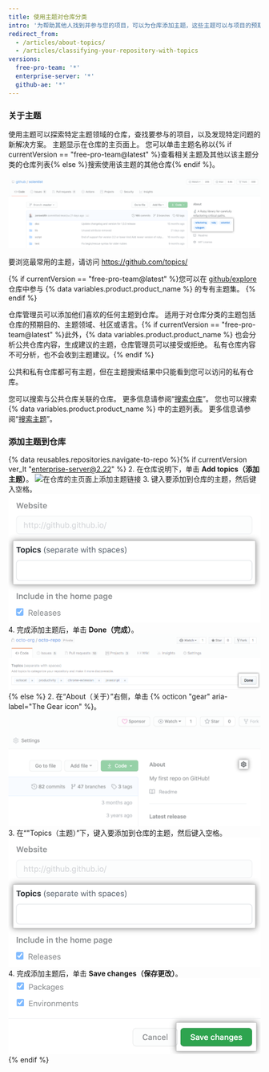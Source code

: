 ```yaml
---
title: 使用主题对仓库分类
intro: '为帮助其他人找到并参与您的项目，可以为仓库添加主题，这些主题可以与项目的预期目的、学科领域、关联团队或其他重要特点相关。'
redirect_from:
  - /articles/about-topics/
  - /articles/classifying-your-repository-with-topics
versions:
  free-pro-team: '*'
  enterprise-server: '*'
  github-ae: '*'
---
```


### 关于主题

使用主题可以探索特定主题领域的仓库，查找要参与的项目，以及发现特定问题的新解决方案。 主题显示在仓库的主页面上。 您可以单击主题名称以{% if currentVersion == "free-pro-team@latest" %}查看相关主题及其他以该主题分类的仓库列表{% else %}搜索使用该主题的其他仓库{% endif %}。

![显示主题的测试仓库主页面](/assets/images/help/repository/os-repo-with-topics.png)

要浏览最常用的主题，请访问 https://github.com/topics/

{% if currentVersion == "free-pro-team@latest" %}您可以在 [github/explore](https://github.com/github/explore) 仓库中参与 {% data variables.product.product_name %} 的专有主题集。 {% endif %}

仓库管理员可以添加他们喜欢的任何主题到仓库。 适用于对仓库分类的主题包括仓库的预期目的、主题领域、社区或语言。{% if currentVersion == "free-pro-team@latest" %}此外，{% data variables.product.product_name %} 也会分析公共仓库内容，生成建议的主题，仓库管理员可以接受或拒绝。 私有仓库内容不可分析，也不会收到主题建议。{% endif %}

公共和私有仓库都可有主题，但在主题搜索结果中只能看到您可以访问的私有仓库。

您可以搜索与公共仓库关联的仓库。 更多信息请参阅“[搜索仓库](/articles/searching-for-repositories#search-by-topic)”。 您也可以搜索 {% data variables.product.product_name %} 中的主题列表。 更多信息请参阅“[搜索主题](/articles/searching-topics)”。

### 添加主题到仓库

{% data reusables.repositories.navigate-to-repo %}{% if currentVersion ver_lt "enterprise-server@2.22" %}
2. 在仓库说明下，单击 **Add topics（添加主题）**。 ![在仓库的主页面上添加主题链接](/assets/images/help/repository/add-topics-link.png)
3. 键入要添加到仓库的主题，然后键入空格。 ![输入主题的表单](/assets/images/help/repository/add-topic-form.png)
4. 完成添加主题后，单击 **Done（完成）**。 ![含主题列表和完成按钮的表单](/assets/images/help/repository/add-topics-done-button.png)
{% else %}
2. 在“About（关于）”右侧，单击 {% octicon "gear" aria-label="The Gear icon" %}。 ![仓库主页上的齿轮图标](/assets/images/help/repository/edit-repository-details-gear.png)
3. 在“"Topics（主题）”下，键入要添加到仓库的主题，然后键入空格。 ![输入主题的表单](/assets/images/help/repository/add-topic-form.png)
4. 完成添加主题后，单击 **Save changes（保存更改）**。 !["Edit repository details（编辑仓库详细信息）"中的"Save changes（保存更改）"按钮](/assets/images/help/repository/edit-repository-details-save-changes-button.png)
{% endif %}
